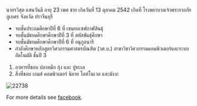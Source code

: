นายรวิสุต แสนวันดี 
   อายุ 23 เพศ ชาย
   เกิดวันที่ 13 ตุลาคม 2542
   เกิดที่ โรงพยาบาลเจ้าพระยาอภัยภูเบศร จังหวัด ปราจีนบุรี 

- จบชั้นประถมศึกษาปีที่ 6 ที่ เซนยอเซฟกาฬสินธุ์
- จบชั้นมัธยมศึกษาศึกษาปีที่ 3 ที่ สหัสขันธุ์ศึกษา
- จบชั้นมัธยมศึกษาศึกษาปีที่ 6 ที่ อนุกูลนารี
- กำลังศึกษาหลักสูตรวิศวกรรมศาสตรบัณฑิต (วศ.บ.) สาขาวิชาวิศวกรรมคอมพิวเตอร์และระบบอัตโนมัติ ชั้นปี 3 


1. อาหารที่ชอบ ปลาหมึก กุ้ง และ ปูทะเล
2. สิ่งที่ชอบ เกมส์ คอมพิวเตอร์ นิยาย ไลท์โนเวล และมังงะ 




![22738](https://user-images.githubusercontent.com/89058265/138403872-cfad5783-a75d-4cd2-a831-5d5c71b6abb3.jpg)


For more details see [facebook](https://www.facebook.com/pawat.senwandi).

